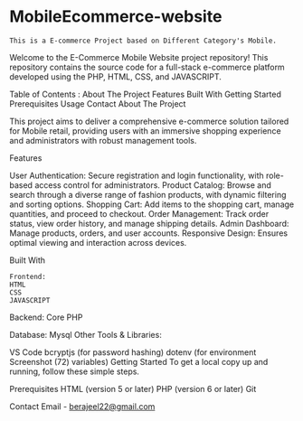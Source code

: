 # MobileEcommerce-website
    This is a E-commerce Project based on Different Category's Mobile.

Welcome to the E-Commerce Mobile Website project repository! This repository contains the source code for a full-stack e-commerce platform developed using the PHP, HTML, CSS, and JAVASCRIPT.

Table of Contents :
      About The Project
      Features
      Built With
      Getting Started
      Prerequisites
      Usage
      Contact
      About The Project

This project aims to deliver a comprehensive e-commerce solution tailored for Mobile retail, providing users with an immersive shopping experience and administrators with robust management tools.

Features

User Authentication: Secure registration and login functionality, with role-based access control for administrators.
Product Catalog: Browse and search through a diverse range of fashion products, with dynamic filtering and sorting options.
Shopping Cart: Add items to the shopping cart, manage quantities, and proceed to checkout.
Order Management: Track order status, view order history, and manage shipping details.
Admin Dashboard: Manage products, orders, and user accounts.
Responsive Design: Ensures optimal viewing and interaction across devices.


Built With

    Frontend:
    HTML
    CSS
    JAVASCRIPT

Backend:
    Core PHP

Database:
    Mysql
    Other Tools & Libraries:

VS Code
    bcryptjs (for password hashing)
    dotenv (for environment Screenshot (72) variables)
    Getting Started
    To get a local copy up and running, follow these simple steps.

Prerequisites
    HTML (version 5 or later)
    PHP (version 6 or later)
    Git
    
Contact
    Email - berajeel22@gmail.com


